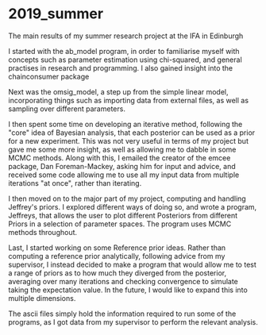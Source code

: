 # 2019_summer
The main results of my summer research project at the IFA in Edinburgh

I started with the ab_model program, in order to familiarise myself with concepts such as parameter estimation using chi-squared, and general practises in research and programming. I also gained insight into the chainconsumer package

Next was the omsig_model, a step up from the simple linear model, incorporating things such as importing data from external files, as well as sampling over different parameters.

I then spent some time on developing an iterative method, following the "core" idea of Bayesian analysis, that each posterior can be used as a prior for a new experiment. This was not very useful in terms of my project but gave me some more insight, as well as allowing me to dabble in some MCMC methods. Along with this, I emailed the creator of the emcee package, Dan Foreman-Mackey, asking him for input and advice, and received some code allowing me to use all my input data from multiple iterations "at once", rather than iterating.

I then moved on to the major part of my project, computing and handling Jeffrey's priors. I explored different ways of doing so, and wrote a program, Jeffreys, that allows the user to plot different Posteriors from different Priors in a selection of parameter spaces. The program uses MCMC methods throughout.

Last, I started working on some Reference prior ideas. Rather than computing a reference prior analytically, following advice from my supervisor, I instead decided to make a program that would allow me to test a range of priors as to how much they diverged from the posterior, averaging over many iterations and checking convergence to simulate taking the expectation value. In the future, I would like to expand this into multiple dimensions.


The ascii files simply hold the information required to run some of the programs, as I got data from my supervisor to perform the relevant analysis.
